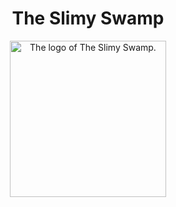 <h1 align="center">The Slimy Swamp</h1>

<div align=center><a href="https://www.github.com/TheSlimySwamp"><img src="https://github.com/TheSlimySwamp/logo/releases/download/1.0.0/the-slimy-swamp-logo-1.0.0.png" alt="The logo of The Slimy Swamp." height=250 width=250></a></div>
